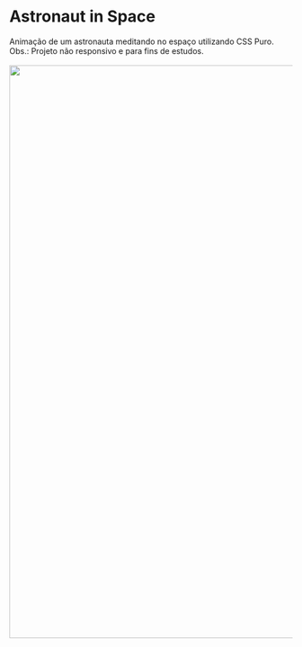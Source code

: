 # Astronaut in Space
Animação de um astronauta meditando no espaço utilizando CSS Puro. <br>
Obs.: Projeto não responsivo e para fins de estudos. <br> <br>
<img src="https://cdn.discordapp.com/attachments/901442299526017089/1016162627807879228/astronaut.jpg" width="1020px">

